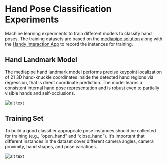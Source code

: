 # Hand Pose Classification Experiments

Machine learning experiments to train different models to classify hand poses. The training datasets are based on the [mediapipe solution](https://google.github.io/mediapipe/solutions/hands.html) along with the [Handy Interaction App](https://github.com/AntonioEscamilla/HandyInteraction) to record the instances for training.

## Hand Landmark Model
The mediapipe hand landmark model performs precise keypoint localization of 21 3D hand-knuckle coordinates inside the detected hand regions via regression, that is direct coordinate prediction. The model learns a consistent internal hand pose representation and is robust even to partially visible hands and self-occlusions.

![alt text](image.jpg)

## Training Set
To build a good classifier appropriate pose instances should be collected for training (e.g., “open_hand” and “close_hand”). It’s important that different instances in the dataset cover different camera angles, camera proximity, hand shapes, and pose variations.

![alt text](image.jpg)
